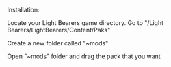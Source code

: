 Installation:

Locate your Light Bearers game directory. Go to "/Light Bearers/LightBearers/Content/Paks"

Create a new folder called "~mods"

Open "~mods" folder and drag the pack that you want

